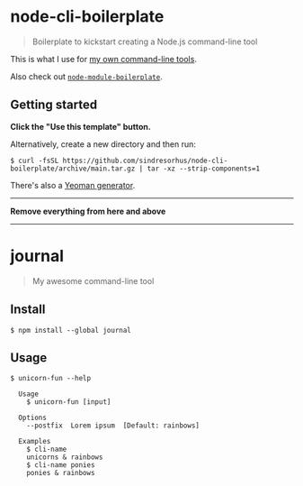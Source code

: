 # node-cli-boilerplate

> Boilerplate to kickstart creating a Node.js command-line tool

This is what I use for [my own command-line tools](https://www.npmjs.com/~sindresorhus).

Also check out [`node-module-boilerplate`](https://github.com/sindresorhus/node-module-boilerplate).

## Getting started

**Click the "Use this template" button.**

Alternatively, create a new directory and then run:

```
$ curl -fsSL https://github.com/sindresorhus/node-cli-boilerplate/archive/main.tar.gz | tar -xz --strip-components=1
```

There's also a [Yeoman generator](https://github.com/sindresorhus/generator-nm).


---

**Remove everything from here and above**

---

# journal

> My awesome command-line tool

## Install

```
$ npm install --global journal
```

## Usage

```
$ unicorn-fun --help

  Usage
    $ unicorn-fun [input]

  Options
    --postfix  Lorem ipsum  [Default: rainbows]

  Examples
    $ cli-name
    unicorns & rainbows
    $ cli-name ponies
    ponies & rainbows
```
